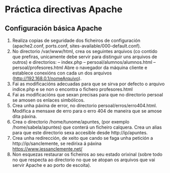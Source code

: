 # Práctica directivas Apache

## Configuración básica Apache 

1.	Realiza copias de seguridade dos ficheiros de configuración (apache2.conf, ports.conf, sites-available/000-default.conf).
2.	No directorio /var/www/html, crea os seguintes arquivos (co contido que prefiras, unicamente debe servir para distinguir uns arquivos de outros) e directorios:
–	index.php
–	persoal/alumnos/alumnos.html
–	persoal/profesores.html
Abre o navegador da máquina cliente e establece conexións con cada un dos arquivos (http://192.168.0.1/nomeArquivo). 
3.	Fai as modificacións adecuadas para que se sirva por defecto o arquivo indice.php e se non o encontra o fichero profesores.html 
4.	Fai as modificacións que sexan precisas para que no directorio persoal se amosen os enlaces simbólicos. 
5.	Crea unha páxina de error, no directorio persoal/erros/erro404.html.  Modifica a mensaxe de erro para o erro 404 de maneira que se amose dita páxina.  
6.	Crea o directorio /home/tunome/apuntes, (por exemplo /home/sabela/apuntes) que conterá un ficheiro calquera. Crea un alias para que este directorio sexa accesible desde http://ip/apuntes. 
7.	Crea unha redirección, de xeito que cando se faga unha petición a http://ip/sanclemente, se redirixa á páxina https://www.iessanclemente.net/
8.	Non esquezas restaurar os ficheiros ao seu estado orixinal (sobre todo no que respecta ao directorio no que se atopan os arquivos que vai servir Apache e ao porto de escoita). 
